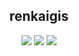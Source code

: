 <div align="center">

## renkaigis
  
[![](https://img.shields.io/badge/个人主页-renkaigis.com-blueviolet?logo=)](http://renkaigis.com)
[![](https://img.shields.io/badge/博客-Blog-blueviolet?logo=)](http://blog.renkaigis.com)
[![](https://img.shields.io/badge/博客-GitHub-blueviolet?logo=github)](https://github.com/renkaigis)





<!-- - 🔭 I’m currently working on ...
- 🌱 I’m currently learning ...
- 👯 I’m looking to collaborate on ...
- 🤔 I’m looking for help with ...
- 💬 Ask me about ...
- 📫 How to reach me: ...
- 😄 Pronouns: ...
- ⚡ Fun fact: ... -->



  </div>
